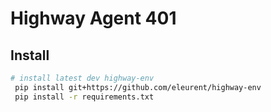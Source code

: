 # Highway Agent 401

## Install

```bash
# install latest dev highway-env 
 pip install git+https://github.com/eleurent/highway-env
 pip install -r requirements.txt
```
